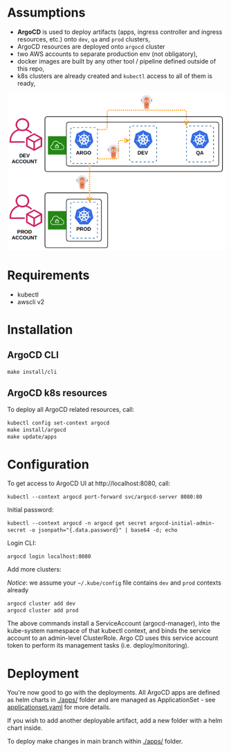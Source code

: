 # Assumptions
- **ArgoCD** is used to deploy artifacts (apps, ingress controller and ingress resources, etc.) onto `dev`, `qa` and `prod` clusters,
- ArgoCD resources are deployed onto `argocd` cluster
- two AWS accounts to separate production env (not obligatory),
- docker images are built by any other tool / pipeline defined outside of this repo,
- k8s clusters are already created and `kubectl` access to all of them is ready,

![alt text](./docs/architecture.png)
# Requirements
- kubectl
- awscli v2
# Installation
## ArgoCD CLI
```
make install/cli
```
## ArgoCD k8s resources
To deploy all ArgoCD related resources, call:
```
kubectl config set-context argocd
make install/argocd
make update/apps
```
# Configuration
To get access to ArgoCD UI at http://localhost:8080, call:
```
kubectl --context argocd port-forward svc/argocd-server 8080:80
```
Initial password: 
```
kubectl --context argocd -n argocd get secret argocd-initial-admin-secret -o jsonpath="{.data.password}" | base64 -d; echo
```
Login CLI:
```
argocd login localhost:8080
```
Add more clusters:

*Notice*: we assume your `~/.kube/config` file contains `dev` and `prod` contexts already
```
argocd cluster add dev
argocd cluster add prod
```
The above commands install a ServiceAccount (argocd-manager), into the kube-system namespace of that kubectl context, and binds the service account to an admin-level ClusterRole. Argo CD uses this service account token to perform its management tasks (i.e. deploy/monitoring).
# Deployment
You're now good to go with the deployments.
All ArgoCD apps are defined as helm charts in [./apps/](./apps/) folder and are managed as ApplicationSet - see [applicationset.yaml](applicationset.yaml) for more details.

If you wish to add another deployable artifact, add a new folder with a helm chart inside.

To deploy make changes in main branch within [./apps/](./apps/) folder.
